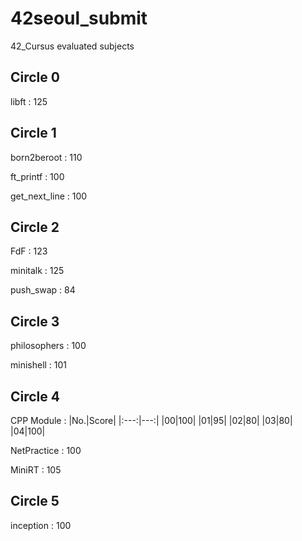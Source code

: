 # 42seoul_submit
42_Cursus evaluated subjects

## Circle 0
libft			:	125


## Circle 1
born2beroot		:	110 

ft_printf		:	100

get_next_line	:	100


## Circle 2
FdF				:	123

minitalk		:	125

push_swap		:	84

## Circle 3
philosophers	:	100

minishell     : 101

## Circle 4
CPP Module    :
|No.|Score|
|:---:|---:|
|00|100|
|01|95|
|02|80|
|03|80|
|04|100|

NetPractice   : 100

MiniRT    : 105

## Circle 5
inception : 100
